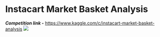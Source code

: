 # Instacart Market Basket Analysis
**_Competition link -_** https://www.kaggle.com/c/instacart-market-basket-analysis
![](http://whatpixel.com/images/2016/01/instacart-logo-redesign-rebrand-2016.jpg)
